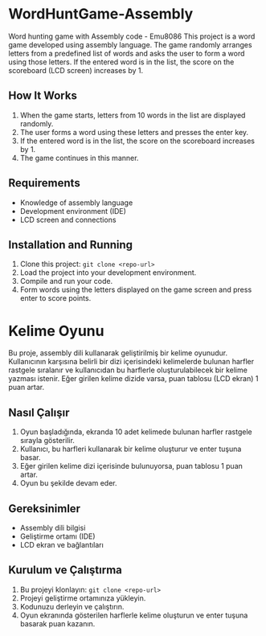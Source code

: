 # WordHuntGame-Assembly
Word hunting game with Assembly code - Emu8086
This project is a word game developed using assembly language. The game randomly arranges letters from a predefined list of words and asks the user to form a word using those letters. If the entered word is in the list, the score on the scoreboard (LCD screen) increases by 1.

## How It Works
1. When the game starts, letters from 10 words in the list are displayed randomly.
2. The user forms a word using these letters and presses the enter key.
3. If the entered word is in the list, the score on the scoreboard increases by 1.
4. The game continues in this manner.

## Requirements
- Knowledge of assembly language
- Development environment (IDE)
- LCD screen and connections

## Installation and Running
1. Clone this project: `git clone <repo-url>`
2. Load the project into your development environment.
3. Compile and run your code.
4. Form words using the letters displayed on the game screen and press enter to score points.


# Kelime Oyunu

Bu proje, assembly dili kullanarak geliştirilmiş bir kelime oyunudur. Kullanıcının karşısına belirli bir dizi içerisindeki kelimelerde bulunan harfler rastgele sıralanır ve kullanıcıdan bu harflerle oluşturulabilecek bir kelime yazması istenir. Eğer girilen kelime dizide varsa, puan tablosu (LCD ekran) 1 puan artar.

## Nasıl Çalışır
1. Oyun başladığında, ekranda 10 adet kelimede bulunan harfler rastgele sırayla gösterilir.
2. Kullanıcı, bu harfleri kullanarak bir kelime oluşturur ve enter tuşuna basar.
3. Eğer girilen kelime dizi içerisinde bulunuyorsa, puan tablosu 1 puan artar.
4. Oyun bu şekilde devam eder.

## Gereksinimler
- Assembly dili bilgisi
- Geliştirme ortamı (IDE)
- LCD ekran ve bağlantıları

## Kurulum ve Çalıştırma
1. Bu projeyi klonlayın: `git clone <repo-url>`
2. Projeyi geliştirme ortamınıza yükleyin.
3. Kodunuzu derleyin ve çalıştırın.
4. Oyun ekranında gösterilen harflerle kelime oluşturun ve enter tuşuna basarak puan kazanın.
